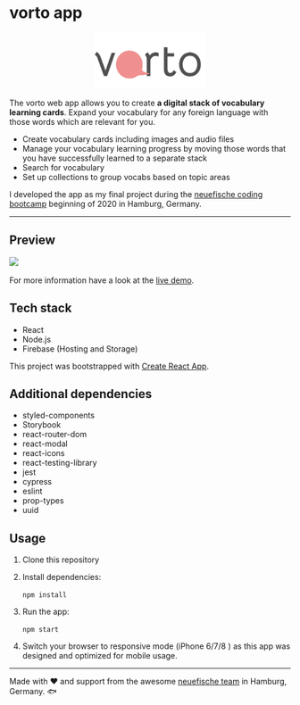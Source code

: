 # vorto app

<div align="center">
<img src="public/images/vorto_logo.png"  width="200" height="100">
</div>

The vorto web app allows you to create **a digital stack of vocabulary learning cards**. Expand your vocabulary for any foreign language with those words which are relevant for you.

- Create vocabulary cards including images and audio files
- Manage your vocabulary learning progress by moving those words that you have successfully learned to a separate stack
- Search for vocabulary
- Set up collections to group vocabs based on topic areas

I developed the app as my final project during the [neuefische coding bootcamp](https://www.neuefische.de/) beginning of 2020 in Hamburg, Germany.

---

## Preview

<img src="https://firebasestorage.googleapis.com/v0/b/neuefische-vorto.appspot.com/o/vorto_preview.png?alt=media&token=725e2239-e065-4222-8bfc-9da1d55e1de9">

For more information have a look at the [live demo](https://neuefische-vorto.web.app/).

## Tech stack

- React
- Node.js
- Firebase (Hosting and Storage)

This project was bootstrapped with [Create React App](https://github.com/facebook/create-react-app).

## Additional dependencies

- styled-components
- Storybook
- react-router-dom
- react-modal
- react-icons
- react-testing-library
- jest
- cypress
- eslint
- prop-types
- uuid

## Usage

1. Clone this repository

2. Install dependencies:

   `npm install`

3. Run the app:

   `npm start`

4. Switch your browser to responsive mode (iPhone 6/7/8 ) as this app was designed and optimized for mobile usage.

---

️Made with ❤️ and support from the awesome [neuefische team](https://www.neuefische.de/) in Hamburg, Germany. &#128031;
